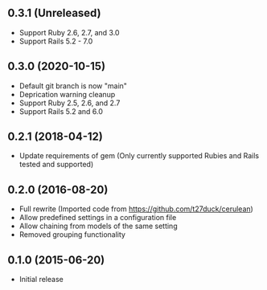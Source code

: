 ## 0.3.1 (Unreleased)

* Support Ruby 2.6, 2.7, and 3.0
* Support Rails 5.2 - 7.0

## 0.3.0 (2020-10-15)

* Default git branch is now "main"
* Deprication warning cleanup
* Support Ruby 2.5, 2.6, and 2.7
* Support Rails 5.2 and 6.0

## 0.2.1 (2018-04-12)

* Update requirements of gem (Only currently supported Rubies and Rails tested and supported)

## 0.2.0 (2016-08-20)

* Full rewrite (Imported code from https://github.com/t27duck/cerulean)
* Allow predefined settings in a configuration file
* Allow chaining from models of the same setting
* Removed grouping functionality

## 0.1.0 (2015-06-20)

* Initial release
